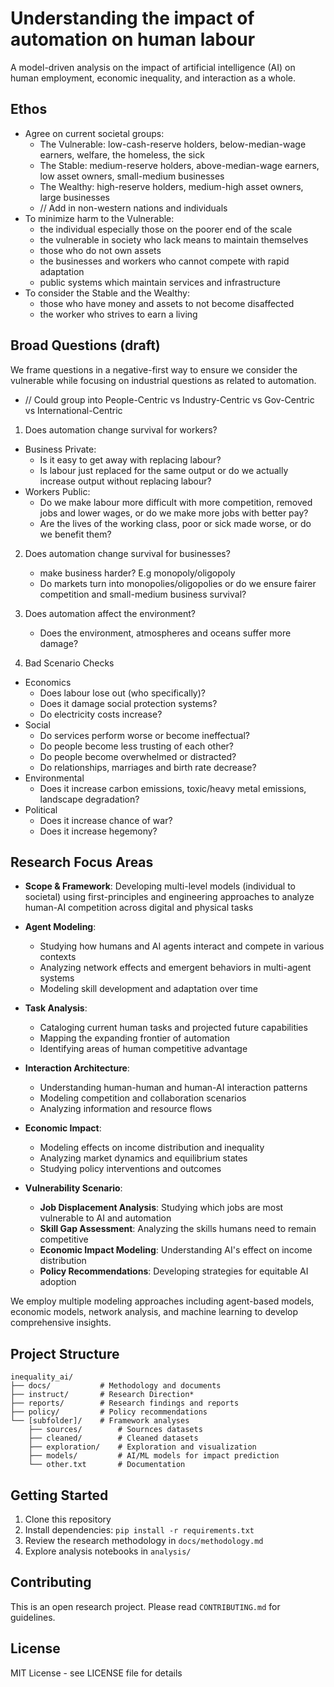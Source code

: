 # Understanding the impact of automation on human labour

A model-driven analysis on the impact of artificial intelligence (AI) on human employment, economic inequality, and interaction as a whole.

## Ethos
- Agree on current societal groups:
    - The Vulnerable: low-cash-reserve holders, below-median-wage earners, welfare, the homeless, the sick
    - The Stable: medium-reserve holders, above-median-wage earners, low asset owners, small-medium businesses
    - The Wealthy: high-reserve holders, medium-high asset owners, large businesses
    - // Add in non-western nations and individuals
- To minimize harm to the Vulnerable:
    - the individual especially those on the poorer end of the scale
    - the vulnerable in society who lack means to maintain themselves
    - those who do not own assets
    - the businesses and workers who cannot compete with rapid adaptation
    - public systems which maintain services and infrastructure
- To consider the Stable and the Wealthy:
    - those who have money and assets to not become disaffected
    - the worker who strives to earn a living

## Broad Questions (draft)
We frame questions in a negative-first way to ensure we consider the vulnerable while focusing on industrial questions as related to automation. 
- // Could group into People-Centric vs Industry-Centric vs Gov-Centric vs International-Centric

1. Does automation change survival for workers?
- Business Private:
    - Is it easy to get away with replacing labour?
    - Is labour just replaced for the same output or do we actually increase output without replacing labour?
- Workers Public:
    - Do we make labour more difficult with more competition, removed jobs and lower wages, or do we make more jobs with better pay?
    - Are the lives of the working class, poor or sick made worse, or do we benefit them?

2. Does automation change survival for businesses? 
    - make business harder? E.g monopoly/oligopoly
    - Do markets turn into monopolies/oligopolies or do we ensure fairer competition and small-medium business survival?

3. Does automation affect the environment?
    - Does the environment, atmospheres and oceans suffer more damage?

4. Bad Scenario Checks
- Economics
    - Does labour lose out (who specifically)?
    - Does it damage social protection systems?
    - Do electricity costs increase?
- Social
    - Do services perform worse or become ineffectual?
    - Do people become less trusting of each other?
    - Do people become overwhelmed or distracted?
    - Do relationships, marriages and birth rate decrease?
- Environmental
    - Does it increase carbon emissions, toxic/heavy metal emissions, landscape degradation?
- Political
    - Does it increase chance of war?
    - Does it increase hegemony?

## Research Focus Areas

- **Scope & Framework**: Developing multi-level models (individual to societal) using first-principles and engineering approaches to analyze human-AI competition across digital and physical tasks

- **Agent Modeling**: 
  - Studying how humans and AI agents interact and compete in various contexts
  - Analyzing network effects and emergent behaviors in multi-agent systems
  - Modeling skill development and adaptation over time

- **Task Analysis**:
  - Cataloging current human tasks and projected future capabilities
  - Mapping the expanding frontier of automation
  - Identifying areas of human competitive advantage

- **Interaction Architecture**:
  - Understanding human-human and human-AI interaction patterns
  - Modeling competition and collaboration scenarios
  - Analyzing information and resource flows

- **Economic Impact**:
  - Modeling effects on income distribution and inequality
  - Analyzing market dynamics and equilibrium states
  - Studying policy interventions and outcomes

- **Vulnerability Scenario**:
    - **Job Displacement Analysis**: Studying which jobs are most vulnerable to AI and automation
    - **Skill Gap Assessment**: Analyzing the skills humans need to remain 
    competitive
    - **Economic Impact Modeling**: Understanding AI's effect on income distribution
    - **Policy Recommendations**: Developing strategies for equitable AI adoption

We employ multiple modeling approaches including agent-based models, economic models, network analysis, and machine learning to develop comprehensive insights.

## Project Structure
```
inequality_ai/
├── docs/           # Methodology and documents
├── instruct/       # Research Direction*
├── reports/        # Research findings and reports
├── policy/         # Policy recommendations
└── [subfolder]/    # Framework analyses
    ├── sources/        # Sournces datasets
    ├── cleaned/        # Cleaned datasets
    ├── exploration/    # Exploration and visualization
    ├── models/         # AI/ML models for impact prediction
    └── other.txt       # Documentation
```

## Getting Started

1. Clone this repository
2. Install dependencies: `pip install -r requirements.txt`
3. Review the research methodology in `docs/methodology.md`
4. Explore analysis notebooks in `analysis/`

## Contributing

This is an open research project. Please read `CONTRIBUTING.md` for guidelines.

## License

MIT License - see LICENSE file for details